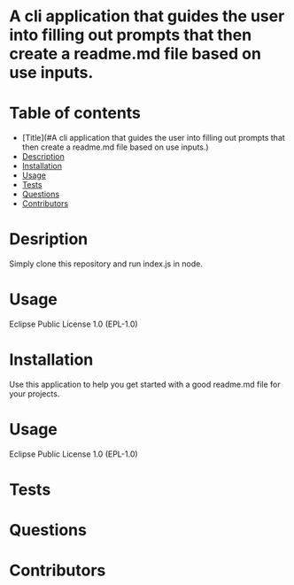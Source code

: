 
  # A cli application that guides the user into filling out prompts that then create a readme.md file based on use inputs.

# Table of contents
- [Title](#A cli application that guides the user into filling out prompts that then create a readme.md file based on use inputs.)
- [Description](#description)
- [Installation](#installation)
- [Usage](#usage)
- [Tests](#tests)
- [Questions](#questions)
- [Contributors](#contributors)


# Desription
Simply clone this repository and run index.js in node.

# Usage
Eclipse Public License 1.0 (EPL-1.0)

# Installation
Use this application to help you get started with a good readme.md file for your projects.

# Usage
Eclipse Public License 1.0 (EPL-1.0)

# Tests


# Questions


# Contributors


